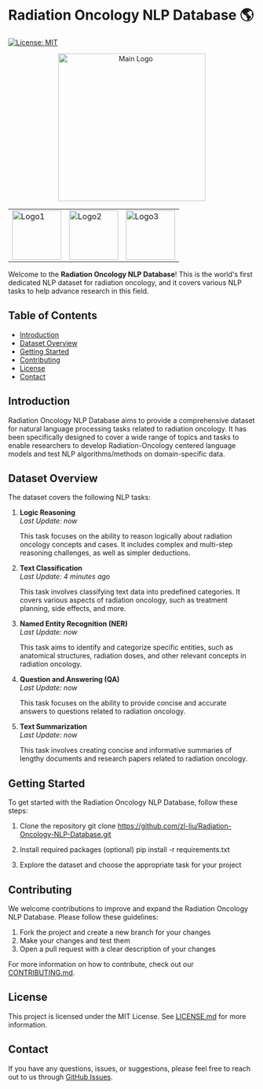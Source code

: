 # Radiation Oncology NLP Database :earth_americas:

[![License: MIT](https://img.shields.io/badge/License-MIT-yellow.svg)](https://opensource.org/licenses/MIT)

<p align="center">
  <img src="https://raw.githubusercontent.com/zl-liu/radiation-oncology-nlp-database/main/rond-logo.png" width="300" height="300" alt="Main Logo">
  <br>
  <table>
    <tr>
      <td>
        <img src="https://raw.githubusercontent.com/zl-liu/radiation-oncology-nlp-database/main/logo1.png" width="100" height="100" alt="Logo1">
      </td>
      <td>
        <img src="https://raw.githubusercontent.com/zl-liu/radiation-oncology-nlp-database/main/logo2.png" width="100" height="100" alt="Logo2">
      </td>
      <td>
        <img src="https://raw.githubusercontent.com/zl-liu/radiation-oncology-nlp-database/main/logo.png" width="100" height="100" alt="Logo3">
      </td>
    </tr>
  </table>
</p>


Welcome to the **Radiation Oncology NLP Database**! This is the world's first dedicated NLP dataset for radiation oncology, and it covers various NLP tasks to help advance research in this field. 

## Table of Contents
- [Introduction](#introduction)
- [Dataset Overview](#dataset-overview)
- [Getting Started](#getting-started)
- [Contributing](#contributing)
- [License](#license)
- [Contact](#contact)

## Introduction

Radiation Oncology NLP Database aims to provide a comprehensive dataset for natural language processing tasks related to radiation oncology. It has been specifically designed to cover a wide range of topics and tasks to enable researchers to develop Radiation-Oncology centered language models and test NLP algorithms/methods on domain-specific data.

## Dataset Overview

The dataset covers the following NLP tasks:

1. **Logic Reasoning**  
   *Last Update: now*
   
   This task focuses on the ability to reason logically about radiation oncology concepts and cases. It includes complex and multi-step reasoning challenges, as well as simpler deductions.

2. **Text Classification**  
   *Last Update: 4 minutes ago*
   
   This task involves classifying text data into predefined categories. It covers various aspects of radiation oncology, such as treatment planning, side effects, and more.

3. **Named Entity Recognition (NER)**  
   *Last Update: now*
   
   This task aims to identify and categorize specific entities, such as anatomical structures, radiation doses, and other relevant concepts in radiation oncology.

4. **Question and Answering (QA)**  
   *Last Update: now*
   
   This task focuses on the ability to provide concise and accurate answers to questions related to radiation oncology.

5. **Text Summarization**  
   *Last Update: now*
   
   This task involves creating concise and informative summaries of lengthy documents and research papers related to radiation oncology.

## Getting Started

To get started with the Radiation Oncology NLP Database, follow these steps:

1. Clone the repository
git clone https://github.com/zl-liu/Radiation-Oncology-NLP-Database.git

2. Install required packages (optional)
pip install -r requirements.txt

3. Explore the dataset and choose the appropriate task for your project

## Contributing

We welcome contributions to improve and expand the Radiation Oncology NLP Database. Please follow these guidelines:

1. Fork the project and create a new branch for your changes
2. Make your changes and test them
3. Open a pull request with a clear description of your changes

For more information on how to contribute, check out our [CONTRIBUTING.md](CONTRIBUTING.md).

## License

This project is licensed under the MIT License. See [LICENSE.md](LICENSE.md) for more information.

## Contact

If you have any questions, issues, or suggestions, please feel free to reach out to us through [GitHub Issues](https://github.com/your_username_/radiation-oncology-nlp-database/issues).

